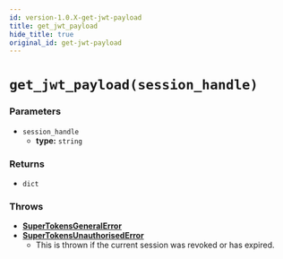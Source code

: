 ```yaml
---
id: version-1.0.X-get-jwt-payload
title: get_jwt_payload
hide_title: true
original_id: get-jwt-payload
---
```


# `get_jwt_payload(session_handle)`

### Parameters
- `session_handle`
    - **type:** `string`

### Returns
- `dict`

### Throws
- **[SuperTokensGeneralError](./error-handling/general-error)**
- **[SuperTokensUnauthorisedError](./error-handling/unauthorised)**
    - This is thrown if the current session was revoked or has expired.